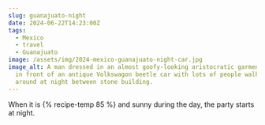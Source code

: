```yaml
---
slug: guanajuato-night
date: 2024-06-22T14:23:00Z
tags:
  - Mexico
  - travel
  - Guanajuato
image: /assets/img/2024-mexico-guanajuato-night-car.jpg
image_alt: A man dressed in an almost goofy-looking aristocratic garment stands
  in front of an antique Volkswagon beetle car with lots of people walking
  around at night between stone building.
---
```

When it is {% recipe-temp 85 %} and sunny during the day, the party starts at night.
